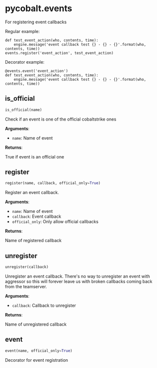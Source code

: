
# pycobalt.events

For registering event callbacks

Regular example:

    def test_event_action(who, contents, time):
        engine.message('event callback test {} - {} - {}'.format(who, contents, time))
    events.register('event_action', test_event_action)

Decorator example:

    @events.event('event_action')
    def test_event_action(who, contents, time):
        engine.message('event callback test {} - {} - {}'.format(who, contents, time))

## is_official
```python
is_official(name)
```

Check if an event is one of the official cobaltstrike ones

**Arguments**:

- `name`: Name of event

**Returns**:

True if event is an official one

## register
```python
register(name, callback, official_only=True)
```

Register an event callback.

**Arguments**:

- `name`: Name of event
- `callback`: Event callback
- `official_only`: Only allow official callbacks

**Returns**:

Name of registered callback

## unregister
```python
unregister(callback)
```

Unregister an event callback. There's no way to unregister an event with
aggressor so this will forever leave us with broken callbacks coming back
from the teamserver.

**Arguments**:

- `callback`: Callback to unregister

**Returns**:

Name of unregistered callback

## event
```python
event(name, official_only=True)
```

Decorator for event registration
